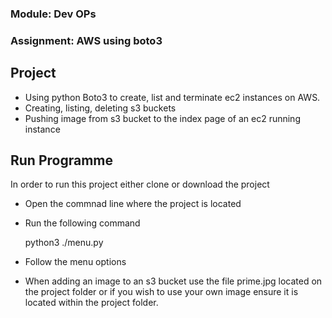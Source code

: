 ### Module: Dev OPs
### Assignment: AWS using boto3

## Project
* Using python Boto3 to create, list and terminate ec2 instances on AWS. 
* Creating, listing, deleting s3 buckets
* Pushing image from s3 bucket to the index page of an ec2 running instance

## Run Programme
In order to run this project either clone or download the project
* Open the commnad line where the project is located
* Run the following command
    
    python3 ./menu.py
    
 * Follow the menu options
 * When adding an image to an s3 bucket use the file prime.jpg located on the project folder or if you wish to use your own image ensure it is located within the project folder.
    
  



    
